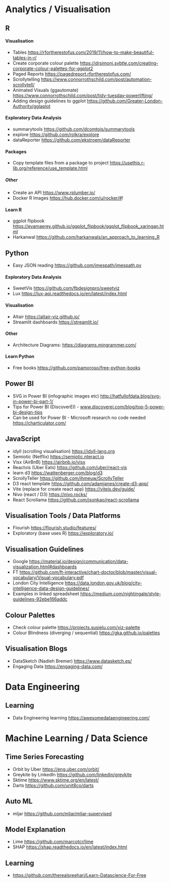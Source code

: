 # Analytics / Visualisation

## R

#### Visualisation
- Tables https://rfortherestofus.com/2019/11/how-to-make-beautiful-tables-in-r/
- Create corporate colour palette https://drsimonj.svbtle.com/creating-corporate-colour-palettes-for-ggplot2
- Paged Reports https://pagedreport.rfortherestofus.com/
- Scrollytelling https://www.connorrothschild.com/post/automation-scrollytell/
- Animated Visuals (ggautomate) https://www.connorrothschild.com/post/tidy-tuesday-powerlifting/
- Adding design guidelines to ggplot https://github.com/Greater-London-Authority/gglaplot

#### Exploratory Data Analysis
- summarytools https://github.com/dcomtois/summarytools
- explore https://github.com/rolkra/explore
- dataReporter https://github.com/ekstroem/dataReporter

#### Packages
- Copy template files from a package to project https://usethis.r-lib.org/reference/use_template.html

##### Other
- Create an API https://www.rplumber.io/
- Docker R Images https://hub.docker.com/u/rocker/#!

#### Learn R
- ggplot flipbook https://evamaerey.github.io/ggplot_flipbook/ggplot_flipbook_xaringan.html
- Harkanwal https://github.com/harkanwals/an_approach_to_learning_R

## Python
- Easy JSON reading https://github.com/jmespath/jmespath.py

#### Exploratory Data Analysis
- SweetVis https://github.com/fbdesignpro/sweetviz
- Lux https://lux-api.readthedocs.io/en/latest/index.html

#### Visualisation
- Altair https://altair-viz.github.io/
- Streamlit dashboards https://streamlit.io/

#### Other
- Architecture Diagrams: https://diagrams.mingrammer.com/

#### Learn Python 
- Free books https://github.com/pamoroso/free-python-books

## Power BI
- SVG in Power BI (infographic images etc) http://hatfullofdata.blog/svg-in-power-bi-part-1/
- Tips for Power BI (DiscoverEI) - www.discoverei.com/blog/top-5-power-bi-design-tips
- Can be used for Power BI - Microsoft research no code needed https://charticulator.com/

## JavaScript 
- idyll (scrolling visualisation) https://idyll-lang.org
- Semiotic (Netflix) https://semiotic.nteract.io
- Visx (AirBnB) https://airbnb.io/visx
- Reactvis (Uber Eats) https://github.com/uber/react-vis
- learn d3 https://wattenberger.com/blog/d3
- ScrollyTeller https://github.com/ihmeuw/ScrollyTeller
- D3 react template https://github.com/adamjanes/create-d3-app/
- Vite (replace for create react app) https://vitejs.dev/guide/
- Nivo (react / D3) https://nivo.rocks/
- React Scrollama https://github.com/jsonkao/react-scrollama

## Visualisation Tools / Data Platforms
- Flourish https://flourish.studio/features/
- Exploratory (base uses R) https://exploratory.io/

## Visualisation Guidelines
- Google https://material.io/design/communication/data-visualization.html#dashboards
- FT https://github.com/ft-interactive/chart-doctor/blob/master/visual-vocabulary/Visual-vocabulary.pdf
- London City Intelligence https://data.london.gov.uk/blog/city-intelligence-data-design-guidelines/
- Examples in linked spreadsheet https://medium.com/nightingale/style-guidelines-92ebe166addc

## Colour Palettes 

- Check colour palette https://projects.susielu.com/viz-palette
- Colour Blindness (diverging / sequential) https://gka.github.io/palettes

## Visualisation Blogs
- DataSketch (Nadieh Bremer) https://www.datasketch.es/
- Engaging Data https://engaging-data.com/

# Data Engineering

## Learning
- Data Engineering learning https://awesomedataengineering.com/

# Machine Learning / Data Science

## Time Series Forecasting
- Orbit by Uber https://eng.uber.com/orbit/
- Greykite by LinkedIn https://github.com/linkedin/greykite
- Sktime https://www.sktime.org/en/latest/
- Darts https://github.com/unit8co/darts

## Auto ML
- mljar https://github.com/mljar/mljar-supervised

## Model Explanation
- Lime https://github.com/marcotcr/lime
- SHAP https://shap.readthedocs.io/en/latest/index.html

## Learning 
- https://github.com/therealsreehari/Learn-Datascience-For-Free

